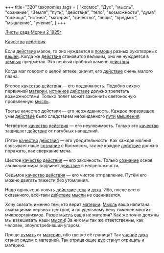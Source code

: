 +++
title="320"
taxonomies.tags = [
 "космос",
 "Дух",
 "мысль",
 "сознание",
 "Земля",
 "путь",
 "действие",
 "тело",
 "возможности",
 "дума",
 "помощь",
 "истина",
 "материя",
 "качество",
 "вещь",
 "предмет",
 "мышление",
 "учение",
]
+++

[Листы сада Мории 2 1925г](/agni/1925)

[Качества](/tags/[качество](/tags/качество)) [действия](/tags/[действие](/tags/действие)).   

Если [действие](/tags/действие) малое, то оно нуждается в [помощи](/tags/помощь) разных рукотворных [вещей](/tags/вещь). Когда же [действие](/tags/действие) становится великим, оно не нуждается в [земных](/tags/Земля) предметах. Это первый пробный камень [действия](/tags/[действие](/tags/действие)).   

Когда маг говорит о целой аптеке, значит, его [действие](/tags/действие) очень малого плана.   

Второе [качество](/tags/качество) [действия](/tags/[действие](/tags/действие)) — его подвижность. Подобно вихрю первичной [материи](/tags/материя), [истинное](/tags/истина) [действие](/tags/действие) должно трепетать возможностями. Только полёт может закончить светоносную проявленную [мысль](/tags/мысль).   

Третье [качество](/tags/качество) [действия](/tags/[действие](/tags/действие)) — его неожиданность. Каждое поразившее умы [действие](/tags/действие) было следствием неожиданного [пути](/tags/путь) [мышления](/tags/мышление).   

Четвёртое [качество](/tags/качество) [действия](/tags/[действие](/tags/действие)) — его неуловимость. Только это [качество](/tags/качество) защищает [действие](/tags/действие) от пагубных нападений.   

Пятое [качество](/tags/качество) [действия](/tags/[действие](/tags/действие)) — его убедительность. Как каждая молния связывает наше [сознание](/tags/сознание) с Космосом, так же каждое [действие](/tags/действие) должно поражать, как сверкание меча.   

Шестое [качество](/tags/качество) [действия](/tags/[действие](/tags/действие)) — его законность. Только [сознание](/tags/сознание) основ эволюции мира подвинет [действие](/tags/действие) в непреложности.   

Седьмое [качество](/tags/качество) [действия](/tags/[действие](/tags/действие)) — его чистое отправление. Путём его можно двигать тяжести без утомления.   

Надо одинаково понять [действие](/tags/действие) [тела](/tags/тело) и [духа](/tags/Дух). Ибо, после всего сказанного, всё-таки [действие](/tags/действие) [мысли](/tags/мысль) не оценивается.   

Хочу сказать именно тем, кто верит [материи](/tags/материя). [Мысль](/tags/мысль) ваша напитана эманациями нервных центров, и по удельному весу тяжелее многих микроорганизмов. Разве [мысль](/tags/мысль) ваша не материя? Как же точно должны мы взвешивать наши [мысли](/tags/мысль)! За них мы так же ответственны, как человек, злоупотребивший угаром.   

Проще [думать](/tags/дума) от [материи](/tags/материя), ибо где же её граница? Так [учение](/tags/учение) [духа](/tags/Дух) станет рядом с материей. Так отрицающие [дух](/tags/Дух) станут отрицать и материю.   

